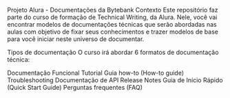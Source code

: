 Projeto Alura - Documentações da Bytebank
Contexto
Este repositório faz parte do curso de formação de Technical Writing, da Alura. Nele, você vai encontrar modelos de documentações técnicas que serão abordadas nas aulas com objetivo de fixar seus conhecimentos e trazer modelos de base para você iniciar neste universo de documentar.

Tipos de documentação
O curso irá abordar 6 formatos de documentação técnica:

Documentação Funcional
Tutorial
Guia how-to (How-to guide)
Troubleshooting
Documentação de API
Release Notes
Guia de Início Rápido (Quick Start Guide)
Perguntas frequentes (FAQ)
